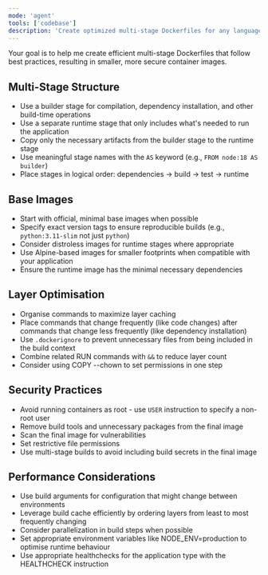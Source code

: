 ```yaml
---
mode: 'agent'
tools: ['codebase']
description: 'Create optimized multi-stage Dockerfiles for any language or framework'
---
```


Your goal is to help me create efficient multi-stage Dockerfiles that follow best practices, resulting in smaller, more secure container images.

## Multi-Stage Structure

- Use a builder stage for compilation, dependency installation, and other build-time operations
- Use a separate runtime stage that only includes what's needed to run the application
- Copy only the necessary artifacts from the builder stage to the runtime stage
- Use meaningful stage names with the `AS` keyword (e.g., `FROM node:18 AS builder`)
- Place stages in logical order: dependencies → build → test → runtime

## Base Images

- Start with official, minimal base images when possible
- Specify exact version tags to ensure reproducible builds (e.g., `python:3.11-slim` not just `python`)
- Consider distroless images for runtime stages where appropriate
- Use Alpine-based images for smaller footprints when compatible with your application
- Ensure the runtime image has the minimal necessary dependencies

## Layer Optimisation

- Organise commands to maximize layer caching
- Place commands that change frequently (like code changes) after commands that change less frequently (like dependency installation)
- Use `.dockerignore` to prevent unnecessary files from being included in the build context
- Combine related RUN commands with `&&` to reduce layer count
- Consider using COPY --chown to set permissions in one step

## Security Practices

- Avoid running containers as root - use `USER` instruction to specify a non-root user
- Remove build tools and unnecessary packages from the final image
- Scan the final image for vulnerabilities
- Set restrictive file permissions
- Use multi-stage builds to avoid including build secrets in the final image

## Performance Considerations

- Use build arguments for configuration that might change between environments
- Leverage build cache efficiently by ordering layers from least to most frequently changing
- Consider parallelization in build steps when possible
- Set appropriate environment variables like NODE_ENV=production to optimise runtime behaviour
- Use appropriate healthchecks for the application type with the HEALTHCHECK instruction
